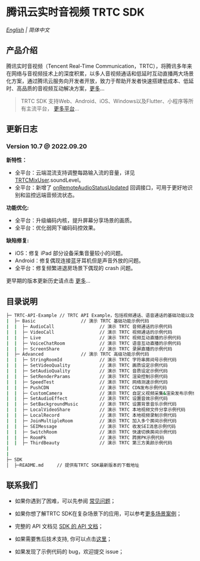 # 腾讯云实时音视频 TRTC SDK

_[English](README.md) | 简体中文_
## 产品介绍

腾讯实时音视频（Tencent Real-Time Communication，TRTC），将腾讯多年来在网络与音视频技术上的深度积累，以多人音视频通话和低延时互动直播两大场景化方案，通过腾讯云服务向开发者开放，致力于帮助开发者快速搭建低成本、低延时、高品质的音视频互动解决方案，[更多](https://cloud.tencent.com/document/product/647/16788)...

> TRTC SDK 支持Web、Android、iOS、Windows以及Flutter、小程序等所有主流平台， [更多平台](https://github.com/LiteAVSDK?q=TRTC_&type=all&sort=)...



## 更新日志
### **Version 10.7 @ 2022.09.20**

**新特性：**

- 全平台：云端混流支持调整每路输入流的音量，详见 [TRTCMixUser](https://cloud.tencent.com/document/product/647/79626#5934a926ba45ac0d5c9bd8632d3d44b5).soundLevel。
- 全平台：新增了 [onRemoteAudioStatusUpdated](https://cloud.tencent.com/document/product/647/79621#80ffbac8268b90337b6e8d4a8af2f997) 回调接口，可用于更好地识别和监控远端音频流状态。

**功能优化:** 

- 全平台：升级编码内核，提升屏幕分享场景的画质。
- 全平台：优化弱网下编码码控效果。

**缺陷修复:** 

- iOS：修复 iPad 部分设备采集音量较小的问题。
- Android：修复偶现连接蓝牙耳机但是声音外放的问题。
- 全平台：修复频繁进退房场景下偶现的 crash 问题。

更早期的版本更新历史请点击  [更多](https://cloud.tencent.com/document/product/647/46907)...

## 目录说明

```bash
├─ TRTC-API-Example // TRTC API Example，包括视频通话、语音通话的基础功能以及一些高级功能
|  ├─ Basic                 // 演示 TRTC 基础功能示例代码
|  |  ├─ AudioCall                 // 演示 TRTC 音频通话的示例代码
|  |  ├─ VideoCall                 // 演示 TRTC 视频通话的示例代码
|  |  ├─ Live                      // 演示 TRTC 视频互动直播的示例代码
|  |  ├─ VoiceChatRoom             // 演示 TRTC 语音互动直播的示例代码
|  |  ├─ ScreenShare               // 演示 TRTC 录屏直播的示例代码
|  ├─ Advanced              // 演示 TRTC 高级功能示例代码
|  |  ├─ StringRoomId              // 演示 TRTC 字符串房间号示例代码
|  |  ├─ SetVideoQuality           // 演示 TRTC 画质设定示例代码
|  |  ├─ SetAudioQuality           // 演示 TRTC 音质设定示例代码
|  |  ├─ SetRenderParams           // 演示 TRTC 渲染控制示例代码
|  |  ├─ SpeedTest                 // 演示 TRTC 网络测速示例代码
|  |  ├─ PushCDN                   // 演示 TRTC CDN发布示例代码
|  |  ├─ CustomCamera              // 演示 TRTC 自定义视频采集&渲染发布示例代码
|  |  ├─ SetAudioEffect            // 演示 TRTC 设置音效示例代码
|  |  ├─ SetBackgroundMusic        // 演示 TRTC 设置背景音乐示例代码
|  |  ├─ LocalVideoShare           // 演示 TRTC 本地视频文件分享示例代码
|  |  ├─ LocalRecord               // 演示 TRTC 本地视频录制示例代码
|  |  ├─ JoinMultipleRoom          // 演示 TRTC 加入多个房间示例代码
|  |  ├─ SEIMessage                // 演示 TRTC 收发SEI消息示例代码
|  |  ├─ SwitchRoom                // 演示 TRTC 快速切换房间示例代码
|  |  ├─ RoomPk                    // 演示 TRTC 跨房PK示例代码
|  |  ├─ ThirdBeauty               // 演示 TRTC 第三方美颜示例代码
|  
|  
├─ SDK 
│  ├─README.md     // 提供有TRTC SDK最新版本的下载地址
```



## 联系我们
- 如果你遇到了困难，可以先参阅 [常见问题](https://cloud.tencent.com/document/product/647/43018)；

- 如果你想了解TRTC SDK在复杂场景下的应用，可以参考[更多场景案例](https://cloud.tencent.com/document/product/647/57486)；

- 完整的 API 文档见 [SDK 的 API 文档](https://cloud.tencent.com/document/product/647/32267)；
- 如果需要售后技术支持, 你可以点击[这里](https://cloud.tencent.com/document/product/647/19906)；
- 如果发现了示例代码的 bug，欢迎提交 issue；
